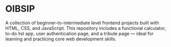 # OIBSIP
A collection of beginner-to-intermediate level frontend projects built with HTML, CSS, and JavaScript. This repository includes a functional calculator, to-do list app, user authentication page, and a tribute page — ideal for learning and practicing core web development skills.
